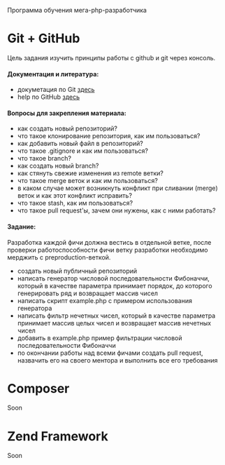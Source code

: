 Программа обучения мега-php-разработчика

Git + GitHub
=====

Цель задания изучить принципы работы с github и git через консоль. 

#### Документация и литература:
- докуметация по Git [здесь](http://git-scm.com/documentation)
- help по GitHub [здесь](https://help.github.com/)

#### Вопросы для закрепления материала:
- как создать новый репозиторий?
- что такое клонирование репозитория, как им пользоваться?
- как добавить новый файл в репозиторий?
- что такое .gitignore и как им пользоваться?
- что такое branch?
- как создать новый branch?
- как стянуть свежие изменения из remote ветки?
- что такое merge веток и как им пользоваться?
- в каком случае может возникнуть конфликт при сливании (merge) веток и как этот конфликт исправить?
- что такое stash, как им пользоваться?
- что такое pull request'ы, зачем они нужены, как с ними работать?

#### Задание:
Разработка каждой фичи должна вестись в отдельной ветке, после проверки работоспособности фичи ветку разработки необходимо мерджить с preproduction-веткой.

- создать новый публичный репозиторий
- написать генератор числовой последовательности Фибоначчи, который в качестве параметра принимает порядок, до которого генерировать ряд и возвращает массив чисел
- написать скрипт example.php с примером использования генератора
- написать фильтр нечетных чисел, который в качестве параметра принимает массив целых чисел и возвращает массив нечетных чисел
- добавить в example.php пример фильтрации числовой последовательности Фибоначчи
- по окончании работы над всеми фичами создать pull request, назвачить его на своего ментора и выполнить все его требования


Composer
=====
Soon

Zend Framework
=====
Soon
